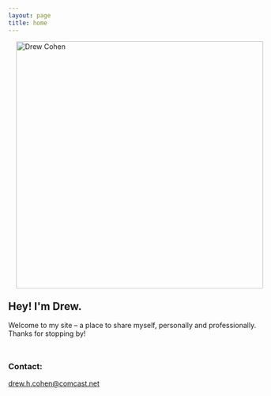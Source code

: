 ```yaml
---
layout: page
title: home
---
```


<img src="{{ '/assets/images/happy_drummer.jpg' | relative_url }}" 
     style="float:left; width:500px; height:500px; margin:0 1rem 1.5rem 1rem;" 
     alt="Drew Cohen" />


## Hey! I'm Drew.

Welcome to my site – a place to share myself, personally and professionally.
Thanks for stopping by!


<div style="margin-top: 3rem;"></div>

### Contact:
drew.h.cohen@comcast.net 




